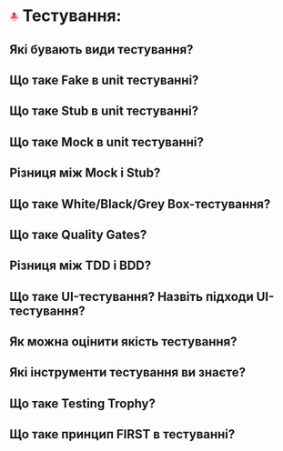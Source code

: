 <h1>
  <img src="../assets/Testing_Library.png" width="16" height="16" />
  <span>Тестування:</span>
</h1>

<h2>Які бувають види тестування?</h2>
<h2>Що таке Fake в unit тестуванні?</h2>
<h2>Що таке Stub в unit тестуванні?</h2>
<h2>Що таке Mock в unit тестуванні?</h2>
<h2>Різниця між Mock і Stub?</h2>
<h2>Що таке White/Black/Grey Box-тестування?</h2>
<h2>Що таке Quality Gates?</h2>
<h2>Різниця між TDD і BDD?</h2>
<h2>Що таке UI-тестування? Назвіть підходи UI-тестування?</h2>
<h2>Як можна оцінити якість тестування?</h2>
<h2>Які інструменти тестування ви знаєте?</h2>
<h2>Що таке Testing Trophy?</h2>
<h2>Що таке принцип FIRST в тестуванні?</h2>
